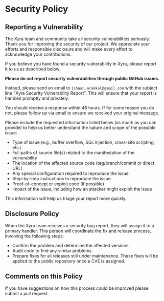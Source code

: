 # Security Policy

## Reporting a Vulnerability

The Xyra team and community take all security vulnerabilities seriously. Thank you for improving the security of our project. We appreciate your efforts and responsible disclosure and will make every effort to acknowledge your contributions.

If you believe you have found a security vulnerability in Xyra, please report it to us as described below.

**Please do not report security vulnerabilities through public GitHub issues.**

Instead, please send an email to `ishaan.arakkal@gmail.com` with the subject line "Xyra Security Vulnerability Report". This will ensure that your report is handled promptly and privately.

You should receive a response within 48 hours. If for some reason you do not, please follow up via email to ensure we received your original message.

Please include the requested information listed below (as much as you can provide) to help us better understand the nature and scope of the possible issue:

*   Type of issue (e.g., buffer overflow, SQL injection, cross-site scripting, etc.)
*   Full paths of source file(s) related to the manifestation of the vulnerability
*   The location of the affected source code (tag/branch/commit or direct URL)
*   Any special configuration required to reproduce the issue
*   Step-by-step instructions to reproduce the issue
*   Proof-of-concept or exploit code (if possible)
*   Impact of the issue, including how an attacker might exploit the issue

This information will help us triage your report more quickly.

## Disclosure Policy

When the Xyra team receives a security bug report, they will assign it to a primary handler. This person will coordinate the fix and release process, involving the following steps:

*   Confirm the problem and determine the affected versions.
*   Audit code to find any similar problems.
*   Prepare fixes for all releases still under maintenance. These fixes will be applied to the public repository once a CVE is assigned.

## Comments on this Policy

If you have suggestions on how this process could be improved please submit a pull request.
